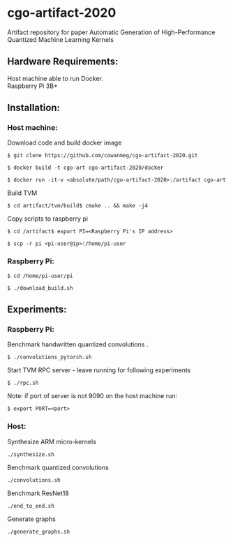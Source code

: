# cgo-artifact-2020
Artifact repository for paper Automatic Generation of High-Performance Quantized Machine Learning Kernels

## Hardware Requirements:  
Host machine able to run Docker.   
Raspberry Pi 3B+ 

## Installation:

### Host machine:  

Download code and build docker image

`$ git clone https://github.com/cowanmeg/cgo-artifact-2020.git`

`$ docker build -t cgo-art cgo-artifact-2020/docker`

`$ docker run -it-v <absolute/path/cgo-artifact-2020>:/artifact cgo-art`

Build TVM

`$ cd artifact/tvm/build$ cmake .. && make -j4`

Copy scripts to raspberry pi 

`$ cd /artifact$ export PI=<Raspberry Pi's IP address>`

`$ scp -r pi <pi-user@ip>:/home/pi-user`

### Raspberry Pi:  

`$ cd /home/pi-user/pi`

`$ ./download_build.sh` 

## Experiments:

### Raspberry Pi:  
Benchmark handwritten quantized convolutions . 

`$ ./convolutions_pytorch.sh`

Start TVM RPC server - leave running for following experiments

`$ ./rpc.sh` 

Note: if port of server is not 9090 on the host machine run:

`$ export PORT=<port>`

### Host:
Synthesize ARM micro-kernels

`./synthesize.sh`

Benchmark quantized convolutions

`./convolutions.sh`

Benchmark ResNet18

`./end_to_end.sh`

Generate graphs

`./generate_graphs.sh`

